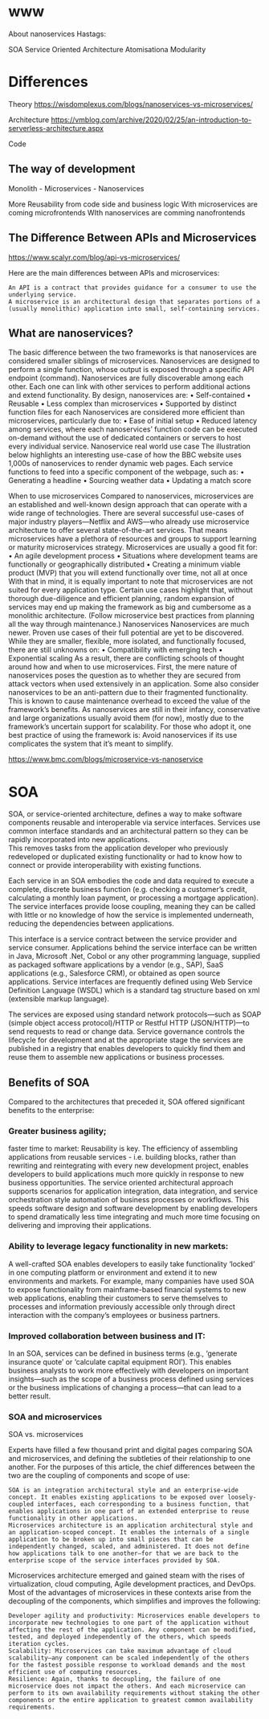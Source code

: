 # www
About nanoservices
Hastags:

SOA Service Oriented Architecture
Atomisationa
Modularity



# Differences

Theory
https://wisdomplexus.com/blogs/nanoservices-vs-microservices/

Architecture
https://vmblog.com/archive/2020/02/25/an-introduction-to-serverless-architecture.aspx


Code


## The way of development

Monolith - Microservices - Nanoservices

More Reusability from code side and business logic
With microservices are coming microfrontends
WIth nanoservices are comming nanofrontends




## The Difference Between APIs and Microservices
https://www.scalyr.com/blog/api-vs-microservices/

Here are the main differences between APIs and microservices:

    An API is a contract that provides guidance for a consumer to use the underlying service.
    A microservice is an architectural design that separates portions of a (usually monolithic) application into small, self-containing services.
    


## What are nanoservices?
The basic difference between the two frameworks is that nanoservices are considered smaller siblings of microservices. Nanoservices are designed to perform a single function, whose output is exposed through a specific API endpoint (command).
Nanoservices are fully discoverable among each other. Each one can link with other services to perform additional actions and extend functionality.
By design, nanoservices are:
	• Self-contained
	• Reusable
	• Less complex than microservices
	• Supported by distinct function files for each
Nanoservices are considered more efficient than microservices, particularly due to:
	• Ease of initial setup
	• Reduced latency among services, where each nanoservices’ function code can be executed on-demand without the use of dedicated containers or servers to host every individual service.
Nanoservice real world use case
The illustration below highlights an interesting use-case of how the BBC website uses 1,000s of nanoservices to render dynamic web pages. Each service functions to feed into a specific component of the webpage, such as:
	• Generating a headline
	• Sourcing weather data
	• Updating a match score

When to use microservices
Compared to nanoservices, microservices are an established and well-known design approach that can operate with a wide range of technologies.
There are several successful use-cases of major industry players—Netflix and AWS—who already use microservice architecture to offer several state-of-the-art services. That means microservices have a plethora of resources and groups to support learning or maturity microservices strategy.
Microservices are usually a good fit for:
	• An agile development process
	• Situations where development teams are functionally or geographically distributed
	• Creating a minimum viable product (MVP) that you will extend functionally over time, not all at once
With that in mind, it is equally important to note that microservices are not suited for every application type. Certain use cases highlight that, without thorough due-diligence and efficient planning, random expansion of services may end up making the framework as big and cumbersome as a monolithic architecture.
(Follow microservice best practices from planning all the way through maintenance.)
Nanoservices
Nanoservices are much newer. Proven use cases of their full potential are yet to be discovered. While they are smaller, flexible, more isolated, and functionally focused, there are still unknowns on:
	• Compatibility with emerging tech
	• Exponential scaling
As a result, there are conflicting schools of thought around how and when to use microservices.
First, the mere nature of nanoservices poses the question as to whether they are secured from attack vectors when used extensively in an application.
Some also consider nanoservices to be an anti-pattern due to their fragmented functionality. This is known to cause maintenance overhead to exceed the value of the framework’s benefits.
As nanoservices are still in their infancy, conservative and large organizations usually avoid them (for now), mostly due to the framework’s uncertain support for scalability. For those who adopt it, one best practice of using the framework is:
Avoid nanoservices if its use complicates the system that it’s meant to simplify.


https://www.bmc.com/blogs/microservice-vs-nanoservice

# SOA

SOA, or service-oriented architecture, defines a way to make software components reusable and interoperable via service interfaces. Services use common interface standards and an architectural pattern so they can be rapidly incorporated into new applications.  
This removes tasks from the application developer who previously redeveloped or duplicated existing functionality or had to know how to connect or provide interoperability with existing functions.

Each service in an SOA embodies the code and data required to execute a complete, discrete business function (e.g. checking a customer’s credit, calculating a monthly loan payment, or processing a mortgage application). 
The service interfaces provide loose coupling, meaning they can be called with little or no knowledge of how the service is implemented underneath, reducing the dependencies between applications. 

This interface is a service contract between the service provider and service consumer. Applications behind the service interface can be written in Java, Microsoft .Net, Cobol or any other programming language, supplied as packaged software applications by a vendor (e.g., SAP), 
SaaS applications (e.g., Salesforce CRM), or obtained as open source applications.  Service interfaces are frequently defined using Web Service Definition Language (WSDL) which is a standard tag structure based on xml (extensible markup language).  

The services are exposed using standard network protocols—such as SOAP (simple object access protocol)/HTTP or Restful HTTP (JSON/HTTP)—to send requests to read or change data. Service governance controls the lifecycle for development and at the appropriate stage the services are published in a registry that enables developers to quickly find them and reuse them to assemble new applications or business processes.


## Benefits of SOA

Compared to the architectures that preceded it, SOA offered significant benefits to the enterprise:

### Greater business agility; 

faster time to market: Reusability is key.  The efficiency of assembling applications from reusable services - i.e. building blocks, rather than rewriting and reintegrating with every new development project, enables developers to build applications much more quickly in response to new business opportunities. The service oriented architectural approach supports scenarios for application integration, data integration, and service orchestration style automation of business processes or workflows.  This speeds software design and software development by enabling developers to spend dramatically less time integrating and much more time focusing on delivering and improving their applications. 
    
### Ability to leverage legacy functionality in new markets: 
A well-crafted SOA enables developers to easily take functionality ‘locked’ in one computing platform or environment and extend it to new environments and markets. For example, many companies have used SOA to expose functionality from mainframe-based financial systems to new web applications, enabling their customers to serve themselves to processes and information previously accessible only through direct interaction with the company’s employees or business partners.

### Improved collaboration between business and IT: 

In an SOA, services can be defined in business terms (e.g., ‘generate insurance quote’ or ‘calculate capital equipment ROI’). This enables business analysts to work more effectively with developers on important insights—such as the scope of a business process defined using services or the business implications of changing a process—that can lead to a better result.


### SOA and microservices

SOA vs. microservices

Experts have filled a few thousand print and digital pages comparing SOA and microservices, and defining the subtleties of their relationship to one another. For the purposes of this article, the chief differences between the two are the coupling of components and scope of use:

    SOA is an integration architectural style and an enterprise-wide concept. It enables existing applications to be exposed over loosely-coupled interfaces, each corresponding to a business function, that enables applications in one part of an extended enterprise to reuse functionality in other applications.
    Microservices architecture is an application architectural style and an application-scoped concept. It enables the internals of a single application to be broken up into small pieces that can be independently changed, scaled, and administered. It does not define how applications talk to one another—for that we are back to the enterprise scope of the service interfaces provided by SOA.

Microservices architecture emerged and gained steam with the rises of virtualization, cloud computing, Agile development practices, and DevOps. Most of the advantages of microservices in these contexts arise from the decoupling of the components, which simplifies and improves the following:

    Developer agility and productivity: Microservices enable developers to incorporate new technologies to one part of the application without affecting the rest of the application. Any component can be modified, tested, and deployed independently of the others, which speeds iteration cycles.
    Scalability: Microservices can take maximum advantage of cloud scalability—any component can be scaled independently of the others for the fastest possible response to workload demands and the most efficient use of computing resources.
    Resilience: Again, thanks to decoupling, the failure of one microservice does not impact the others. And each microservice can perform to its own availability requirements without staking the other components or the entire application to greatest common availability requirements.
